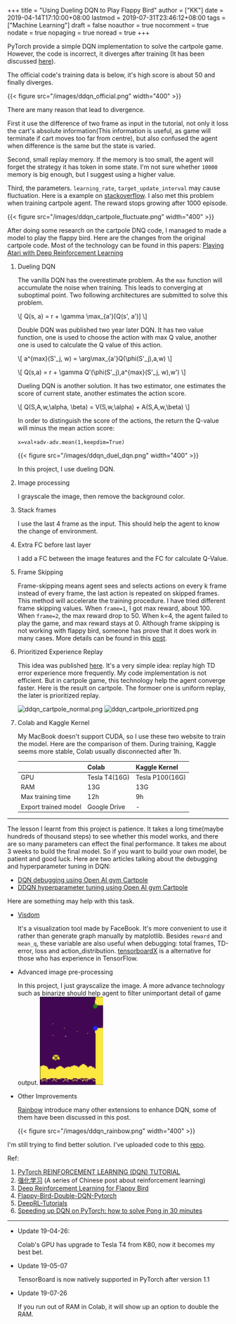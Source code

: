 +++
title = "Using Dueling DQN to Play Flappy Bird"
author = ["KK"]
date = 2019-04-14T17:10:00+08:00
lastmod = 2019-07-31T23:46:12+08:00
tags = ["Machine Learning"]
draft = false
noauthor = true
nocomment = true
nodate = true
nopaging = true
noread = true
+++

PyTorch provide a simple DQN implementation to solve the cartpole game. However, the code is incorrect, it diverges after training (It has been discussed [here](https://discuss.pytorch.org/t/dqn-example-from-pytorch-diverged/4123)).

The official code's training data is below, it's high score is about 50 and finally diverges.

{{< figure src="/images/ddqn_official.png" width="400" >}}

There are many reason that lead to divergence.

First it use the difference of two frame as input in the tutorial, not only it loss the cart's absolute information(This information is useful, as game will terminate if cart moves too far from centre), but also confused the agent when difference is the same but the state is varied.

Second, small replay memory. If the memory is too small, the agent will forget the strategy it has token in some state. I'm not sure whether `10000` memory is big enough, but I suggest using a higher value.

Third, the parameters. `learning_rate`, `target_update_interval` may cause fluctuation. Here is a example on [stackoverflow](https://stackoverflow.com/questions/49837204/performance-fluctuates-as-it-is-trained-with-dqn). I also met this problem when training cartpole agent. The reward stops growing after 1000 episode.

{{< figure src="/images/ddqn_cartpole_fluctuate.png" width="400" >}}

After doing some research on the cartpole DNQ code, I managed to made a model to play the flappy bird. Here are the changes from the original cartpole code. Most of the technology can be found in this papers: [Playing Atari with Deep Reinforcement Learning](https://arxiv.org/abs/1312.5602)

1.  Dueling DQN

    The vanilla DQN has the overestimate problem. As the `max` function will accumulate the noise when training. This leads to converging at suboptimal point. Two following architectures are submitted to solve this problem.

    \\[ Q(s, a) = r + \gamma \max\_{a'}[Q(s', a')] \\]

    Double DQN was published two year later DQN. It has two value function, one is used to choose the action with max Q value, another one is used to calculate the Q value of this action.

    \\[ a^{max}(S'\_j, w) = \arg\max\_{a'}Q(\phi(S'\_j),a,w) \\]

    \\[ Q(s,a) = r + \gamma Q'(\phi(S'\_j),a^{max}(S'\_j, w),w') \\]

    Dueling DQN is another solution. It has two estimator, one estimates the score of current state, another estimates the action score.

    \\[ Q(S,A,w,\alpha, \beta) = V(S,w,\alpha) + A(S,A,w,\beta) \\]

    In order to distinguish the score of the actions, the return the Q-value will minus the mean action score:

    `x=val+adv-adv.mean(1,keepdim=True)`

    {{< figure src="/images/ddqn_duel_dqn.png" width="400" >}}

    In this project, I use dueling DQN.

2.  Image processing

    I grayscale the image, then remove the background color.

3.  Stack frames

    I use the last 4 frame as the input. This should help the agent to know the change of environment.

4.  Extra FC before last layer

    I add a FC between the image features and the FC for calculate Q-Value.

5.  Frame Skipping

    Frame-skipping means agent sees and selects actions on every k frame instead of every frame, the last action is repeated on skipped frames. This method will accelerate the training procedure. I have tried different frame skipping values. When `frame=1`, I got max reward, about 100. When `frame=2`, the max reward drop to 50. When k=4, the agent failed to play the game, and max reward stays at 0. Although frame skipping is not working with flappy bird, someone has prove that it does work in many cases. More details can be found in this [post](https://danieltakeshi.github.io/2016/11/25/frame-skipping-and-preprocessing-for-deep-q-networks-on-atari-2600-games/).

6.  Prioritized Experience Replay

    This idea was published [here](https://arxiv.org/abs/1511.05952). It's a very simple idea: replay high TD error experience more frequently. My code implementation is not efficient. But in cartpole game, this technology help the agent converge faster. Here is the result on cartpole. The formoer one is uniform replay, the later is prioritized replay.

    <img src="/images/ddqn_cartpole_normal.png" alt="ddqn_cartpole_normal.png" width="400" />
    <img src="/images/ddqn_cartpole_prioritized.png" alt="ddqn_cartpole_prioritized.png" width="400" />

7.  Colab and Kaggle Kernel

    My MacBook doesn't support CUDA, so I use these two website to train the model. Here are the comparison of them. During training, Kaggle seems more stable, Colab usually disconnected after 1h.

    |                      | Colab         | Kaggle Kernel   |
    |----------------------|---------------|-----------------|
    | GPU                  | Tesla T4(16G) | Tesla P100(16G) |
    | RAM                  | 13G           | 13G             |
    | Max training time    | 12h           | 9h              |
    | Export trained model | Google Drive  | -               |

---

The lesson I learnt from this project is patience. It takes a long time(maybe hundreds of thousand steps) to see whether this model works, and there are so many parameters can effect the final performance. It takes me about 3 weeks to build the final model. So if you want to build your own model, be patient and good luck. Here are two articles talking about the debugging and hyperparameter tuning in DQN:

-   [DQN debugging using Open AI gym Cartpole](https://adgefficiency.com/dqn-debugging/)
-   [DDQN hyperparameter tuning using Open AI gym Cartpole](https://adgefficiency.com/dqn-tuning/)

Here are something may help with this task.

-   [Visdom](https://github.com/facebookresearch/visdom)

    It's a visualization tool made by FaceBook. It's more convenient to use it rather than generate graph manually by matplotlib. Besides `reward` and `mean_q`, these variable are also useful when debugging: total frames, TD-error, loss and action\_distribution. [tensorboardX](https://github.com/lanpa/tensorboardX) is a alternative for those who has experience in TensorFlow.

-   Advanced image pre-processing

    In this project, I just grayscalize the image. A more advance technology such as binarize should help agent to filter unimportant detail of game output.
    ![](/images/ddqn_binary_preprocessing.png)

-   Other Improvements

    [Rainbow](https://arxiv.org/abs/1710.02298) introduce many other extensions to enhance DQN, some of them have been discussed in this post.

    {{< figure src="/images/ddqn_rainbow.png" width="400" >}}

I'm still trying to find better solution. I've uploaded code to this [repo](https://github.com/bebound/flappy%5Fbird%5Fdqn/).

Ref:

1.  [PyTorch REINFORCEMENT LEARNING (DQN) TUTORIAL](https://pytorch.org/tutorials/intermediate/reinforcement%5Fq%5Flearning.html)
2.  [强化学习](https://www.cnblogs.com/pinard/category/1254674.html) (A series of Chinese post about reinforcement learning)
3.  [Deep Reinforcement Learning for Flappy Bird](http://cs229.stanford.edu/proj2015/362%5Freport.pdf)
4.  [Flappy-Bird-Double-DQN-Pytorch](https://github.com/ttaoREtw/Flappy-Bird-Double-DQN-Pytorch)
5.  [DeepRL-Tutorials](https://github.com/qfettes/DeepRL-Tutorials)
6.  [Speeding up DQN on PyTorch: how to solve Pong in 30 minutes](https://medium.com/mlreview/speeding-up-dqn-on-pytorch-solving-pong-in-30-minutes-81a1bd2dff55)

---

-   Update 19-04-26:

    Colab's GPU has upgrade to Tesla T4 from K80, now it becomes my best bet.

-   Update 19-05-07

    TensorBoard is now natively supported in PyTorch after version 1.1

-   Update 19-07-26

    If you run out of RAM in Colab, it will show up an option to double the RAM.

